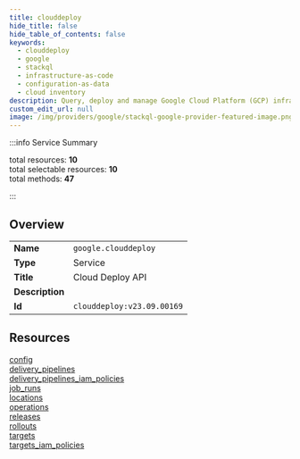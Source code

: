 ```yaml
---
title: clouddeploy
hide_title: false
hide_table_of_contents: false
keywords:
  - clouddeploy
  - google
  - stackql
  - infrastructure-as-code
  - configuration-as-data
  - cloud inventory
description: Query, deploy and manage Google Cloud Platform (GCP) infrastructure and resources using SQL
custom_edit_url: null
image: /img/providers/google/stackql-google-provider-featured-image.png
---
```

  
    
:::info Service Summary

<div class="row">
<div class="providerDocColumn">
<span>total resources:&nbsp;<b>10</b></span><br />
<span>total selectable resources:&nbsp;<b>10</b></span><br />
<span>total methods:&nbsp;<b>47</b></span><br />
</div>
</div>

:::

## Overview
<table><tbody>
<tr><td><b>Name</b></td><td><code>google.clouddeploy</code></td></tr>
<tr><td><b>Type</b></td><td>Service</td></tr>
<tr><td><b>Title</b></td><td>Cloud Deploy API</td></tr>
<tr><td><b>Description</b></td><td></td></tr>
<tr><td><b>Id</b></td><td><code>clouddeploy:v23.09.00169</code></td></tr>
</tbody></table>

## Resources
<div class="row">
<div class="providerDocColumn">
<a href="/providers/google/clouddeploy/config/">config</a><br />
<a href="/providers/google/clouddeploy/delivery_pipelines/">delivery_pipelines</a><br />
<a href="/providers/google/clouddeploy/delivery_pipelines_iam_policies/">delivery_pipelines_iam_policies</a><br />
<a href="/providers/google/clouddeploy/job_runs/">job_runs</a><br />
<a href="/providers/google/clouddeploy/locations/">locations</a><br />
</div>
<div class="providerDocColumn">
<a href="/providers/google/clouddeploy/operations/">operations</a><br />
<a href="/providers/google/clouddeploy/releases/">releases</a><br />
<a href="/providers/google/clouddeploy/rollouts/">rollouts</a><br />
<a href="/providers/google/clouddeploy/targets/">targets</a><br />
<a href="/providers/google/clouddeploy/targets_iam_policies/">targets_iam_policies</a><br />
</div>
</div>

